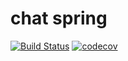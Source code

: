 chat spring
==============
[![Build Status](https://travis-ci.org/daiki-takeuchi/chat_spring.svg?branch=master)](https://travis-ci.org/daiki-takeuchi/chat_spring)
[![codecov](https://codecov.io/gh/daiki-takeuchi/chat_spring/branch/master/graph/badge.svg)](https://codecov.io/gh/daiki-takeuchi/chat_spring)

